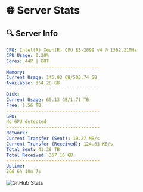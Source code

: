 # 🌐 Server Stats
## 🔍 Server Info
```yaml
CPU: Intel(R) Xeon(R) CPU E5-2699 v4 @ 1302.21MHz
CPU Usage: 0.20%
Cores: 44P | 88T
-----------------------------------
Memory:
Current Usage: 146.03 GB/503.74 GB
Available: 354.28 GB
-----------------------------------
Disk:
Current Usage: 65.13 GB/1.71 TB
Free: 1.56 TB
-----------------------------------
GPU:
No GPU detected
-----------------------------------
Network:
Current Transfer (Sent): 19.27 MB/s
Current Transfer (Received): 124.83 KB/s
Total Sent: 41.39 TB
Total Received: 357.16 GB
-----------------------------------
Uptime:
26d 6h 10m 7s
```
![GitHub Stats](https://img.shields.io/badge/Updated-2025-04-03_03:32:56-blue)